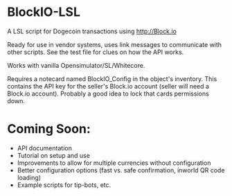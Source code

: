 BlockIO-LSL
===========

A LSL script for Dogecoin transactions using http://Block.io

Ready for use in vendor systems, uses link messages to communicate with other scripts.  See the test file for clues on how the API works.

Works with vanilla Opensimulator/SL/Whitecore.

Requires a notecard named BlockIO_Config in the object's inventory.  This contains the API key for the seller's Block.io account (seller will need a Block.io account).  Probably a good idea to lock that cards permissions down.


Coming Soon:
============
* API documentation
* Tutorial on setup and use
* Improvements to allow for multiple currencies without configuration
* Better configuration options (fast vs. safe confirmation, inworld QR code loading)
* Example scripts for tip-bots, etc.

